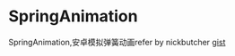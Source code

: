 # SpringAnimation
SpringAnimation,安卓模拟弹簧动画refer by nickbutcher [gist](https://gist.github.com/nickbutcher/7fdce476aaa589680cdd626d78e3149d)
